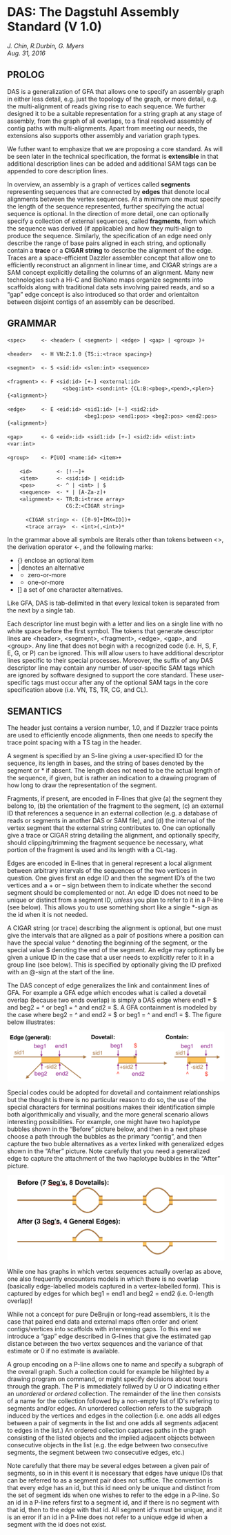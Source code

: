 # **DAS: The Dagstuhl Assembly Standard (V 1.0)**

*J. Chin, R.Durbin, G. Myers*  
*Aug. 31, 2016*

## PROLOG

DAS is a generalization of GFA that allows one to specify an assembly graph in either less detail,
e.g. just the topology of the graph, or more detail, e.g. the multi-alignment of reads giving
rise to each sequence.  We further designed it to be a suitable representation for a string
graph at any stage of assembly, from the graph of all overlaps, to a final resolved assembly
of contig paths with multi-alignments.  Apart from meeting our needs, the extensions also
supports other assembly and variation graph types.

We futher want to emphasize that we are proposing a core standard.  As will be seen later in
the technical specification, the format is **extensible** in that additional description lines
can be added and additional SAM tags can be appended to core description lines.

In overview, an assembly is a graph of vertices called **segments** representing sequences
that are connected by **edges** that denote local alignments between the vertex sequences.
At a minimum one must specify the length of the sequence represented, further specifying the
actual sequence is optional.  In the direction of more detail, one can optionally specify a
collection of external sequences, called **fragments**, from which the sequence was derived (if
applicable) and how they multi-align to produce the sequence.  Similarly, the specification
of an edge need only describe the range of base pairs aligned in each string, and optionally
contain a **trace** or a **CIGAR string** to describe the alignment of the edge.  Traces are a
space-efficient Dazzler assembler concept that allow one to efficiently reconstruct an
alignment in linear time, and CIGAR strings are a SAM concept explicitly detailing the
columns of an alignment.  Many new technologies such a Hi-C and BioNano maps organize segments
into scaffolds along with traditional data sets involving paired reads, and so a “gap” edge
concept is also introduced so that order and orientaiton between disjoint contigs of an
assembly can be described.

## GRAMMAR

```
<spec>     <- <header> ( <segment> | <edge> | <gap> | <group> )+

<header>   <- H VN:Z:1.0 {TS:i:<trace spacing>}

<segment>  <- S <sid:id> <slen:int> <sequence>

<fragment> <- F <sid:id> [+-] <external:id>
                  <sbeg:int> <send:int> {CL:B:<pbeg>,<pend>,<plen>} {<alignment>}

<edge>     <- E <eid:id> <sid1:id> [+-] <sid2:id>
                         <beg1:pos> <end1:pos> <beg2:pos> <end2:pos> {<alignment>}

<gap>      <- G <eid>:id> <sid1:id> [+-] <sid2:id> <dist:int> <var:int>

<group>    <- P[UO] <name:id> <item>+

    <id>        <- [!-~]+
    <item>      <- <sid:id> | <eid:id>
    <pos>       <- ^ | <int> | $
    <sequence>  <- * | [A-Za-z]+
    <alignment> <- TR:B:i<trace array>
                   CG:Z:<CIGAR string>

      <CIGAR string> <- ([0-9]+[MX=ID])+
      <trace array>  <- <int>(,<int>)*
```

In the grammar above all symbols are literals other than tokens between <>, the derivation
operator <-, and the following marks:

  * {} enclose an optional item
  * | denotes an alternative
  * * zero-or-more
  * + one-or-more
  * [] a set of one character alternatives.

Like GFA, DAS is tab-delimited in that every lexical token is separated from the next
by a single tab.

Each descriptor line must begin with a letter and lies on a single line with no white space
before the first symbol.   The tokens that generate descriptor lines are \<header\>, \<segment\>,
\<fragment\>, \<edge\>, \<gap\>, and \<group\>.
Any line that does not begin with a recognized code (i.e. H, S, F, E, G, or P) can be ignored.
This will allow users to have additional descriptor lines specific to their special processes.
Moreover, the suffix of any DAS descriptor line may contain any number of user-specific SAM
tags which are ignored by software designed to support the core standard.  These user-specific
tags must occur after any of the optional SAM tags in the core specification above
(i.e. VN, TS, TR, CG, and CL).  

## SEMANTICS

The header just contains a version number, 1.0, and if Dazzler trace points are used to
efficiently encode alignments, then one needs to specify the trace point spacing with a
TS tag in the header.

A segment is specified by an S-line giving a user-specified ID for the
sequence, its length in bases, and the string of bases denoted by the segment or * if absent.
The length does not need to be the actual length of the sequence, if given, but is rather
an indication to a drawing program of how long to draw the representation of the segment.

Fragments, if present, are encoded in F-lines that give (a) the segment they belong to, (b) the
orientation of the fragment to the segment, (c) an external ID that references a sequence
in an external collection (e.g. a database of reads or segments in another DAS or SAM file),
and (d) the interval of the vertex segment that the external string contributes to.  One can
optionally give a trace or CIGAR string detailing the alignment, and optionally specify, should
clipping/trimming the fragment sequence be necessary, what portion of the fragment is used and
its length with a CL-tag.

Edges are encoded in E-lines that in general represent a local alignment between arbitrary
intervals of the sequences of the two vertices in question. One gives first an edge ID and
then the segment ID’s of the two vertices and a + or – sign between them to indicate whether
the second segment should be complemented or not.  An edge ID does not need to be unique or
distinct from a segment ID, *unless* you plan to refer to it in a P-line (see below).  This
allows you to use something short like a single *-sign as the id when it is not needed.

A CIGAR string (or trace) describing the alignment is optional, but
one must give the intervals that are aligned as a pair of positions where a position can have
the special value ^ denoting the beginning of the segment, or the special value $ denoting
the end of the segment.  An edge may optionally be given a unique ID in the case that
a user needs to explicitly refer to it in a group line (see below).  This is specified by
optionally giving the ID prefixed with an @-sign at the start of the line.

The DAS concept of edge generalizes the link and containment lines of GFA.  For example a GFA
edge which encodes what is called a dovetail overlap (because two ends overlap) is simply a DAS
edge where end1 = $ and beg2 = ^ or beg1 = ^ and end2 = $.   A GFA containment is
modeled by the case where beg2 = ^ and end2 = $ or beg1 = ^ and end1 = $.  The figure
below illustrates:

![Fig. 1](DAS.Fig1.png)

Special codes could be adopted for dovetail and containment relationships but the thought is
there is no particular reason to do so, the use of the special characters for terminal positions
makes their identification simple both algorithmically and visually, and the more general
scenario allows interesting possibilities.  For example, one might have two haplotype bubbles
shown in the “Before” picture below, and then in a next phase choose a path through the
bubbles as the primary “contig”, and then capture the two buble alternatives as a vertex
linked with generalized edges shown in the “After” picture.  Note carefully that you need a
generalized edge to capture the attachment of the two haplotype bubbles in the “After” picture.

![Fig. 2](DAS.Fig2.png)
 
While one has graphs in which vertex sequences actually overlap as above, one also frequently
encounters models in which there is no overlap (basically edge-labelled models captured in a
vertex-labelled form).  This is captured by edges for which beg1 = end1 and beg2 = end2 (i.e.
0-length overlap)!

While not a concept for pure DeBrujin or long-read assemblers, it is the case that paired end
data and external maps often order and orient contigs/vertices into scaffolds with
intervening gaps.  To this end we introduce a “gap” edge described in G-lines that give the
estimated gap distance between the two vertex sequences and the variance of that estimate
or 0 if no estimate is available.

A group encoding on a P-line allows one to name and specify a subgraph of the overall graph.
Such a collection could for example be hilighted by a drawing program on
command, or might specify decisions about tours through the graph.  The P is immediately
follwed by U or O indicating either an *unordered* or *ordered* collection.  The remainder of
the line then consists of a name for the collection followed by a non-empty list of ID's
refering to segments and/or edges.  An unordered collection refers to
the subgraph induced by the vertices and edges in the collection (i.e. one adds all edges
between a pair of segments in the list and one adds all segments adjacent to edges in the
list.)   An ordered collection captures paths in the graph consisting of the listed objects
and the implied adjacent objects between consecutive objects in the list (e.g.
the edge between two consecutive segments, the segment between two consecutive edges, etc.)

Note carefully that there may be several edges between a given pair of segments, so in
in this event it is necessary that edges have unique IDs that can be referred to as a
segment pair does not suffice.  The convention is that every edge has an id, but this
id need only be unique and distinct from the set of segment ids when one wishes to refer
to the edge in a P-line.  So an id in a P-line refers first to a segment id, and if there
is no segment with that id, then to the edge with that id.  All segment id's must be
unique, and it is an error if an id in a P-line does not refer to a unique edge id
when a segment with the id does not exist.
